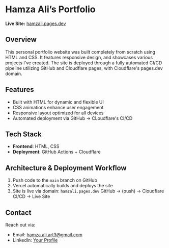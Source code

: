 # Hamza Ali’s Portfolio

**Live Site:** [hamzali.pages.dev](https://hamzali.pages.dev/)

## Overview
This personal portfolio website was built completely from scratch using HTML and CSS. 
It features responsive design, and showcases various projects I’ve created. 
The site is deployed through a fully automated CI/CD pipeline utilizing GitHub and Cloudflare pages, with Cloudflare's pages.dev domain.
## Features
- Built with HTML for dynamic and flexible UI
- CSS animations enhance user engagement
- Responsive layout optimized for all devices
- Automated deployment via GitHub → CLoudflare's CI/CD
## Tech Stack
- **Frontend**: HTML, CSS
- **Deployment**: GitHub Actions + Cloudflare
## Architecture & Deployment Workflow
1. Push code to the `main` branch on GitHub  
2. Vercel automatically builds and deploys the site  
3. Site is live via domain: `hamzali.pages.dev`
GitHub → (push) → Cloudflare CI/CD → Live Site
  
## Contact
Reach out via:
- Email: hamza.ali.art3@gmail.com
- LinkedIn: [Your Profile]([https://www.linkedin.com/in/…](https://www.linkedin.com/in/hamza-ali))
